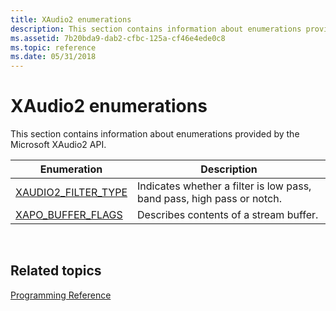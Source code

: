 ```yaml
---
title: XAudio2 enumerations
description: This section contains information about enumerations provided by the Microsoft XAudio2 API.
ms.assetid: 7b20bda9-dab2-cfbc-125a-cf46e4ede0c8
ms.topic: reference
ms.date: 05/31/2018
---
```


# XAudio2 enumerations

This section contains information about enumerations provided by the Microsoft XAudio2 API.



| Enumeration                                      | Description                                                                       |
|--------------------------------------------------|-----------------------------------------------------------------------------------|
| [XAUDIO2\_FILTER\_TYPE](/windows/desktop/api/xaudio2/ne-xaudio2-xaudio2_filter_type) | Indicates whether a filter is low pass, band pass, high pass or notch.<br/> |
| [XAPO\_BUFFER\_FLAGS](/windows/desktop/api/xapo/ne-xapo-xapo_buffer_flags)     | Describes contents of a stream buffer.<br/>                                 |



 

## Related topics

<dl> <dt>

[Programming Reference](programming-reference.md)
</dt> </dl>

 

 





